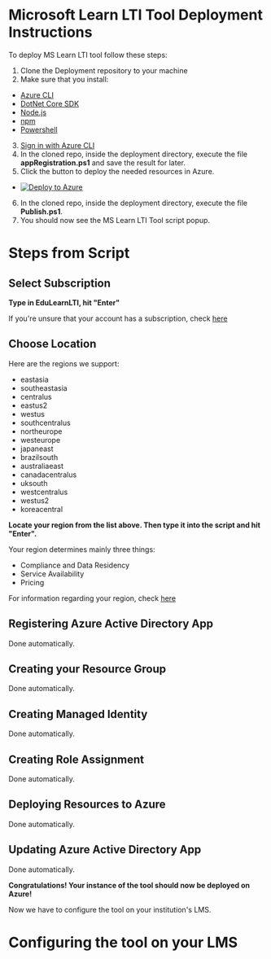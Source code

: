 # Microsoft Learn LTI Tool Deployment Instructions
To deploy MS Learn LTI tool follow these steps:
1. Clone the Deployment repository to your machine
2. Make sure that you install:
* [Azure CLI](https://docs.microsoft.com/en-us/cli/azure/install-azure-cli?view=azure-cli-latest?WT.mc_id=learnlti-github-cxa)
* [DotNet Core SDK](https://dotnet.microsoft.com/download/dotnet-core/thank-you/sdk-3.1.301-windows-x64-installer)
* [Node.js](https://nodejs.org/en/download/)
* [npm](https://www.npmjs.com/get-npm)
* [Powershell](https://docs.microsoft.com/powershell/scripting/install/installing-powershell?view=powershell-7?WT.mc_id=learnlti-github-cxa)
3. [Sign in with Azure CLI](https://docs.microsoft.com/en-us/cli/azure/authenticate-azure-cli?view=azure-cli-latest?WT.mc_id=learnlti-github-cxa)
4. In the cloned repo, inside the deployment directory, execute the file **appRegistration.ps1** and save the result for later.
5. Click the button to deploy the needed resources in Azure.
* [![Deploy to Azure](https://aka.ms/deploytoazurebutton)](https://portal.azure.com/#create/Microsoft.Template/uri/https%3A%2F%2Fraw.githubusercontent.com%2Fmicrosoft%2FLearn-LTI%2Fmaster%2Fdeployment%2Fazuredeploy.json%3Ftoken%3DAQCAEE2JIAOYTYWW5HDSNSS7AODIM)
6. In the cloned repo, inside the deployment directory, execute the file **Publish.ps1**.
7. You should now see the MS Learn LTI Tool script popup.


# Steps from Script

## Select Subscription

**Type in EduLearnLTI, hit "Enter"**

If you're unsure that your account has a subscription, check [here](https://ms.portal.azure.com/#blade/Microsoft_Azure_Billing/SubscriptionsBlade??WT.mc_id=learnlti-github-cxa)

## Choose Location

Here are the regions we support:
* eastasia
* southeastasia
* centralus
* eastus2
* westus
* southcentralus
* northeurope
* westeurope
* japaneast
* brazilsouth
* australiaeast
* canadacentralus
* uksouth
* westcentralus
* westus2
* koreacentral

**Locate your region from the list above. Then type it into the script and hit "Enter".**

Your region determines mainly three things:
* Compliance and Data Residency
* Service Availability
* Pricing

For information regarding your region, check [here](https://azure.microsoft.com/global-infrastructure/geographies/)

## Registering Azure Active Directory App

Done automatically.

## Creating your Resource Group

Done automatically.

## Creating Managed Identity

Done automatically.

## Creating Role Assignment

Done automatically.

## Deploying Resources to Azure

Done automatically.

## Updating Azure Active Directory App

Done automatically.

**Congratulations! Your instance of the tool should now be deployed on Azure!** 

Now we have to configure the tool on your institution's LMS.

# Configuring the tool on your LMS



